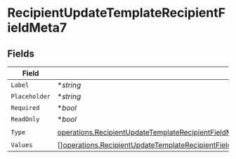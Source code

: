 # RecipientUpdateTemplateRecipientFieldMeta7


## Fields

| Field                                                                                                                                                                                                                                                              | Type                                                                                                                                                                                                                                                               | Required                                                                                                                                                                                                                                                           | Description                                                                                                                                                                                                                                                        |
| ------------------------------------------------------------------------------------------------------------------------------------------------------------------------------------------------------------------------------------------------------------------ | ------------------------------------------------------------------------------------------------------------------------------------------------------------------------------------------------------------------------------------------------------------------ | ------------------------------------------------------------------------------------------------------------------------------------------------------------------------------------------------------------------------------------------------------------------ | ------------------------------------------------------------------------------------------------------------------------------------------------------------------------------------------------------------------------------------------------------------------ |
| `Label`                                                                                                                                                                                                                                                            | **string*                                                                                                                                                                                                                                                          | :heavy_minus_sign:                                                                                                                                                                                                                                                 | N/A                                                                                                                                                                                                                                                                |
| `Placeholder`                                                                                                                                                                                                                                                      | **string*                                                                                                                                                                                                                                                          | :heavy_minus_sign:                                                                                                                                                                                                                                                 | N/A                                                                                                                                                                                                                                                                |
| `Required`                                                                                                                                                                                                                                                         | **bool*                                                                                                                                                                                                                                                            | :heavy_minus_sign:                                                                                                                                                                                                                                                 | N/A                                                                                                                                                                                                                                                                |
| `ReadOnly`                                                                                                                                                                                                                                                         | **bool*                                                                                                                                                                                                                                                            | :heavy_minus_sign:                                                                                                                                                                                                                                                 | N/A                                                                                                                                                                                                                                                                |
| `Type`                                                                                                                                                                                                                                                             | [operations.RecipientUpdateTemplateRecipientFieldMetaTemplatesRecipientsResponse200ApplicationJSONResponseBodyFieldsType](../../models/operations/recipientupdatetemplaterecipientfieldmetatemplatesrecipientsresponse200applicationjsonresponsebodyfieldstype.md) | :heavy_check_mark:                                                                                                                                                                                                                                                 | N/A                                                                                                                                                                                                                                                                |
| `Values`                                                                                                                                                                                                                                                           | [][operations.RecipientUpdateTemplateRecipientFieldMetaValues](../../models/operations/recipientupdatetemplaterecipientfieldmetavalues.md)                                                                                                                         | :heavy_minus_sign:                                                                                                                                                                                                                                                 | N/A                                                                                                                                                                                                                                                                |